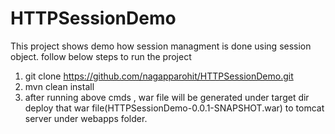 # HTTPSessionDemo
This project shows demo how session managment is done using session object. follow below steps to run the project
1. git clone https://github.com/nagapparohit/HTTPSessionDemo.git
2. mvn clean install
3. after running above cmds , war file will be generated under target dir deploy that war file(HTTPSessionDemo-0.0.1-SNAPSHOT.war) to tomcat server under webapps folder.
